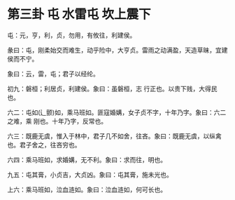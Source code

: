 # 第三卦 屯 水雷屯 坎上震下


屯：元，亨，利，贞，勿用，有攸往，利建侯。

彖曰：屯，刚柔始交而难生，动乎险中，大亨贞。雷雨之动满盈，天造草昧，宜建侯而不宁。

象曰：云，雷，屯；君子以经纶。

初九：磐桓；利居贞，利建侯。象曰：虽磐桓，志 行正也。以贵下贱，大得民也。

六二：屯如(辶颤)如，乘马班如。匪寇婚媾，女子贞不字，十年乃字。象曰：六二之难，乘 刚也。十年乃字，反常也。

六三：既鹿无虞，惟入于林中，君子几不如舍，往吝。象曰：既鹿无虞，以纵禽也。君子舍之，往吝穷也。

六四：乘马班如，求婚媾，无不利。象曰：求而往，明也。

九五：屯其膏，小贞吉，大贞凶。象曰：屯其膏，施未光也。

上六：乘马班如，泣血涟如。象曰：泣血涟如，何可长也。
